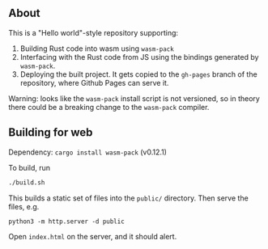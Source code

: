 ## About

This is a "Hello world"-style repository supporting:

1. Building Rust code into wasm using `wasm-pack`
2. Interfacing with the Rust code from JS using the bindings generated by `wasm-pack`.
3. Deploying the built project. It gets copied to the `gh-pages` branch of the repository, where Github Pages can serve it.

Warning: looks like the `wasm-pack` install script is not versioned, so in theory there could be a breaking change to the `wasm-pack` compiler.

## Building for web

Dependency: `cargo install wasm-pack` (v0.12.1)

To build, run

```sh
./build.sh
```

This builds a static set of files into the `public/` directory. Then serve the files, e.g.

```
python3 -m http.server -d public
```

Open `index.html` on the server, and it should alert.
